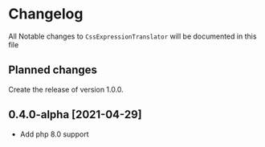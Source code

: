 # Changelog
All Notable changes to `CssExpressionTranslator` will be documented in this file

## Planned changes
Create the release of version 1.0.0.

## 0.4.0-alpha [2021-04-29]
- Add php 8.0 support
